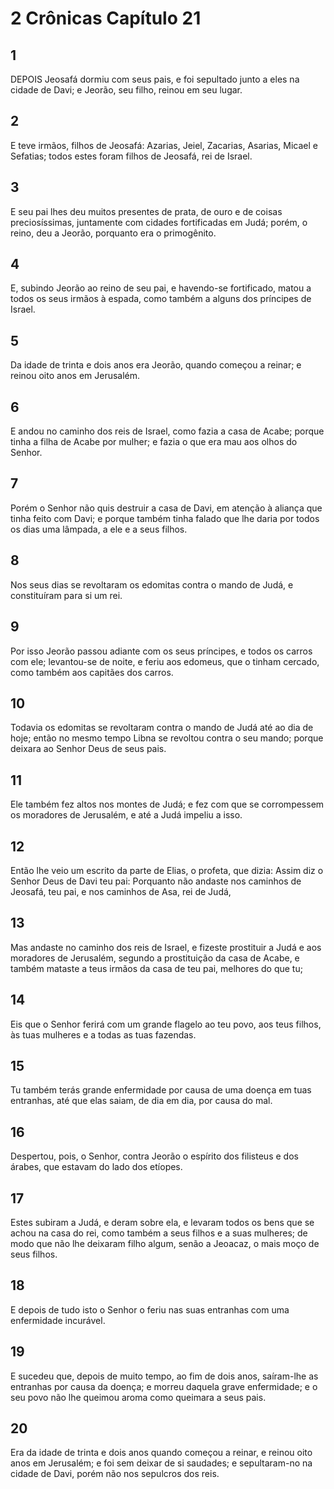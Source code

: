 # 2 Crônicas Capítulo 21

## 1
DEPOIS Jeosafá dormiu com seus pais, e foi sepultado junto a eles na cidade de Davi; e Jeorão, seu filho, reinou em seu lugar.

## 2
E teve irmãos, filhos de Jeosafá: Azarias, Jeiel, Zacarias, Asarias, Micael e Sefatias; todos estes foram filhos de Jeosafá, rei de Israel.

## 3
E seu pai lhes deu muitos presentes de prata, de ouro e de coisas preciosíssimas, juntamente com cidades fortificadas em Judá; porém, o reino, deu a Jeorão, porquanto era o primogênito.

## 4
E, subindo Jeorão ao reino de seu pai, e havendo-se fortificado, matou a todos os seus irmãos à espada, como também a alguns dos príncipes de Israel.

## 5
Da idade de trinta e dois anos era Jeorão, quando começou a reinar; e reinou oito anos em Jerusalém.

## 6
E andou no caminho dos reis de Israel, como fazia a casa de Acabe; porque tinha a filha de Acabe por mulher; e fazia o que era mau aos olhos do Senhor.

## 7
Porém o Senhor não quis destruir a casa de Davi, em atenção à aliança que tinha feito com Davi; e porque também tinha falado que lhe daria por todos os dias uma lâmpada, a ele e a seus filhos.

## 8
Nos seus dias se revoltaram os edomitas contra o mando de Judá, e constituíram para si um rei.

## 9
Por isso Jeorão passou adiante com os seus príncipes, e todos os carros com ele; levantou-se de noite, e feriu aos edomeus, que o tinham cercado, como também aos capitães dos carros.

## 10
Todavia os edomitas se revoltaram contra o mando de Judá até ao dia de hoje; então no mesmo tempo Libna se revoltou contra o seu mando; porque deixara ao Senhor Deus de seus pais.

## 11
Ele também fez altos nos montes de Judá; e fez com que se corrompessem os moradores de Jerusalém, e até a Judá impeliu a isso.

## 12
Então lhe veio um escrito da parte de Elias, o profeta, que dizia: Assim diz o Senhor Deus de Davi teu pai: Porquanto não andaste nos caminhos de Jeosafá, teu pai, e nos caminhos de Asa, rei de Judá,

## 13
Mas andaste no caminho dos reis de Israel, e fizeste prostituir a Judá e aos moradores de Jerusalém, segundo a prostituição da casa de Acabe, e também mataste a teus irmãos da casa de teu pai, melhores do que tu;

## 14
Eis que o Senhor ferirá com um grande flagelo ao teu povo, aos teus filhos, às tuas mulheres e a todas as tuas fazendas.

## 15
Tu também terás grande enfermidade por causa de uma doença em tuas entranhas, até que elas saiam, de dia em dia, por causa do mal.

## 16
Despertou, pois, o Senhor, contra Jeorão o espírito dos filisteus e dos árabes, que estavam do lado dos etíopes.

## 17
Estes subiram a Judá, e deram sobre ela, e levaram todos os bens que se achou na casa do rei, como também a seus filhos e a suas mulheres; de modo que não lhe deixaram filho algum, senão a Jeoacaz, o mais moço de seus filhos.

## 18
E depois de tudo isto o Senhor o feriu nas suas entranhas com uma enfermidade incurável.

## 19
E sucedeu que, depois de muito tempo, ao fim de dois anos, saíram-lhe as entranhas por causa da doença; e morreu daquela grave enfermidade; e o seu povo não lhe queimou aroma como queimara a seus pais.

## 20
Era da idade de trinta e dois anos quando começou a reinar, e reinou oito anos em Jerusalém; e foi sem deixar de si saudades; e sepultaram-no na cidade de Davi, porém não nos sepulcros dos reis.

